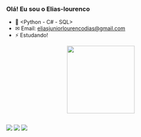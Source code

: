 ### Olá! Eu sou o Elias-lourenco

- 📘  <Python - C# - SQL>
- ✉  Email: eliasjuniorlourencodias@gmail.com
- ⚡ Estudando!

<div align="center">
  <a href="https://github.com/eliasjuniorlourencodias">
  <img height="180em" src="https://github-readme-stats.vercel.app/api?username=Elias-Lourenco&show_icons=true&theme=dark&include_all_commits=true&count_private=true"/>
</div>

##

<div>
  <a href = "mailto:eliasjuniorlourencodias@gmail.com"><img src="https://img.shields.io/badge/-Gmail-%23333?style=for-the-badge&logo=gmail&logoColor=white" destino ="_blank"></a>
  <a href="https://www.linkedin.com/in/elias-junior-lourenco-dias-45875016a" target="_blank"><img src="https://img.shields.io/badge/LinkedIn-0077B5?style=for-the-badge&logo=linkedin&logoColor=white" target="_blank"></a>
   <a href="https://contate.me/eliaslourenco" target="_blank"><img src="https://img.shields.io/badge/WhatsApp-25D366?style=for-the-badge&logo=whatsapp&logoColor=white" target="_blank"></a>
<div>
